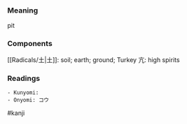 ### Meaning

pit

### Components

[[Radicals/土|土]]: soil; earth; ground; Turkey 亢: high spirits

### Readings

```
- Kunyomi: 
- Onyomi: コウ
```

#kanji